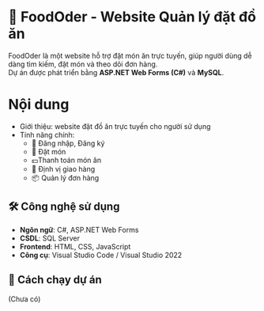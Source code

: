 # 🍔 FoodOder - Website Quản lý đặt đồ ăn
FoodOder là một website hỗ trợ đặt món ăn trực tuyến, giúp người dùng dễ dàng tìm kiếm, đặt món và theo dõi đơn hàng.  
Dự án được phát triển bằng **ASP.NET Web Forms (C#)** và **MySQL**.

# Nội dung
- Giới thiệu: website đặt đồ ăn trực tuyến cho người sử dụng
- Tính năng chính:
  + 👤 Đăng nhập, Đăng ký
  + 🛒 Đặt món
  + 💵Thanh toán món ăn
  + 📍 Định vị giao hàng
  + 📦 Quản lý đơn hàng

## 🛠️ Công nghệ sử dụng
- **Ngôn ngữ**: C#, ASP.NET Web Forms  
- **CSDL**: SQL Server  
- **Frontend**: HTML, CSS, JavaScript  
- **Công cụ**: Visual Studio Code / Visual Studio 2022

## 🚀 Cách chạy dự án
(Chưa có)


